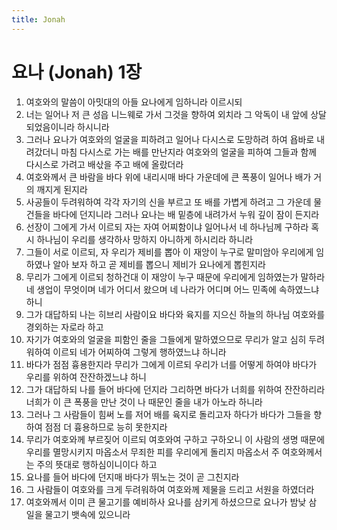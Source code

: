 ```yaml
---
title: Jonah
---
```


# 요나 (Jonah) 1장
1. 여호와의 말씀이 아밋대의 아들 요나에게 임하니라 이르시되
1. 너는 일어나 저 큰 성읍 니느웨로 가서 그것을 향하여 외치라 그 악독이 내 앞에 상달되었음이니라 하시니라
1. 그러나 요나가 여호와의 얼굴을 피하려고 일어나 다시스로 도망하려 하여 욥바로 내려갔더니 마침 다시스로 가는 배를 만난지라 여호와의 얼굴을 피하여 그들과 함께 다시스로 가려고 배삯을 주고 배에 올랐더라
1. 여호와께서 큰 바람을 바다 위에 내리시매 바다 가운데에 큰 폭풍이 일어나 배가 거의 깨지게 된지라
1. 사공들이 두려워하여 각각 자기의 신을 부르고 또 배를 가볍게 하려고 그 가운데 물건들을 바다에 던지니라 그러나 요나는 배 밑층에 내려가서 누워 깊이 잠이 든지라
1. 선장이 그에게 가서 이르되 자는 자여 어찌함이냐 일어나서 네 하나님께 구하라 혹시 하나님이 우리를 생각하사 망하지 아니하게 하시리라 하니라
1. 그들이 서로 이르되, 자 우리가 제비를 뽑아 이 재앙이 누구로 말미암아 우리에게 임하였나 알아 보자 하고 곧 제비를 뽑으니 제비가 요나에게 뽑힌지라
1. 무리가 그에게 이르되 청하건대 이 재앙이 누구 때문에 우리에게 임하였는가 말하라 네 생업이 무엇이며 네가 어디서 왔으며 네 나라가 어디며 어느 민족에 속하였느냐 하니
1. 그가 대답하되 나는 히브리 사람이요 바다와 육지를 지으신 하늘의 하나님 여호와를 경외하는 자로라 하고
1. 자기가 여호와의 얼굴을 피함인 줄을 그들에게 말하였으므로 무리가 알고 심히 두려워하여 이르되 네가 어찌하여 그렇게 행하였느냐 하니라
1. 바다가 점점 흉용한지라 무리가 그에게 이르되 우리가 너를 어떻게 하여야 바다가 우리를 위하여 잔잔하겠느냐 하니
1. 그가 대답하되 나를 들어 바다에 던지라 그리하면 바다가 너희를 위하여 잔잔하리라 너희가 이 큰 폭풍을 만난 것이 나 때문인 줄을 내가 아노라 하니라
1. 그러나 그 사람들이 힘써 노를 저어 배를 육지로 돌리고자 하다가 바다가 그들을 향하여 점점 더 흉용하므로 능히 못한지라
1. 무리가 여호와께 부르짖어 이르되 여호와여 구하고 구하오니 이 사람의 생명 때문에 우리를 멸망시키지 마옵소서 무죄한 피를 우리에게 돌리지 마옵소서 주 여호와께서는 주의 뜻대로 행하심이니이다 하고
1. 요나를 들어 바다에 던지매 바다가 뛰노는 것이 곧 그친지라
1. 그 사람들이 여호와를 크게 두려워하여 여호와께 제물을 드리고 서원을 하였더라
1. 여호와께서 이미 큰 물고기를 예비하사 요나를 삼키게 하셨으므로 요나가 밤낮 삼 일을 물고기 뱃속에 있으니라